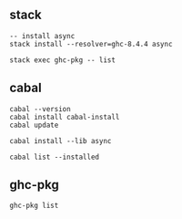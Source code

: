 ## stack

```
-- install async
stack install --resolver=ghc-8.4.4 async
```

```
stack exec ghc-pkg -- list
```

## cabal

```
cabal --version
cabal install cabal-install
cabal update
```

```
cabal install --lib async
```

```
cabal list --installed
```

## ghc-pkg

```
ghc-pkg list
```
